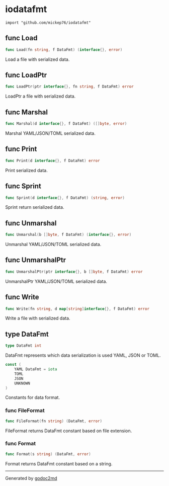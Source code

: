 
# iodatafmt
    import "github.com/mickep76/iodatafmt"






## func Load
``` go
func Load(fn string, f DataFmt) (interface{}, error)
```
Load a file with serialized data.


## func LoadPtr
``` go
func LoadPtr(ptr interface{}, fn string, f DataFmt) error
```
LoadPtr a file with serialized data.


## func Marshal
``` go
func Marshal(d interface{}, f DataFmt) ([]byte, error)
```
Marshal YAML/JSON/TOML serialized data.


## func Print
``` go
func Print(d interface{}, f DataFmt) error
```
Print serialized data.


## func Sprint
``` go
func Sprint(d interface{}, f DataFmt) (string, error)
```
Sprint return serialized data.


## func Unmarshal
``` go
func Unmarshal(b []byte, f DataFmt) (interface{}, error)
```
Unmarshal YAML/JSON/TOML serialized data.


## func UnmarshalPtr
``` go
func UnmarshalPtr(ptr interface{}, b []byte, f DataFmt) error
```
UnmarshalPtr YAML/JSON/TOML serialized data.


## func Write
``` go
func Write(fn string, d map[string]interface{}, f DataFmt) error
```
Write a file with serialized data.



## type DataFmt
``` go
type DataFmt int
```
DataFmt represents which data serialization is used YAML, JSON or TOML.



``` go
const (
    YAML DataFmt = iota
    TOML
    JSON
    UNKNOWN
)
```
Constants for data format.







### func FileFormat
``` go
func FileFormat(fn string) (DataFmt, error)
```
FileFormat returns DataFmt constant based on file extension.


### func Format
``` go
func Format(s string) (DataFmt, error)
```
Format returns DataFmt constant based on a string.










- - -
Generated by [godoc2md](http://godoc.org/github.com/davecheney/godoc2md)